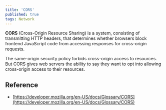```yaml
---
title: 'CORS'
published: true
tags: Network
---
```


**CORS** (Cross-Origin Resource Sharing) is a system, consisting of transmitting
HTTP headers, that determines whether browsers block frontend JavaScript code
from accessing responses for cross-origin requests.

The same-origin security policy forbids cross-origin access to resources. But
CORS gives web servers the ability to say they want to opt into allowing
cross-origin access to their resources.

## Reference

- [https://developer.mozilla.org/en-US/docs/Glossary/CORS](https://developer.mozilla.org/en-US/docs/Glossary/CORS)